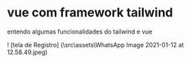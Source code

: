 # vue com framework tailwind

entendo algumas funcionalidades do tailwind e vue 

! [tela de Registro] (\src\assets\WhatsApp Image 2021-01-12 at 12.58.49.jpeg)


